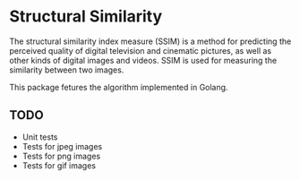 # Structural Similarity
The structural similarity index measure (SSIM) is a method for predicting the perceived quality of digital television and cinematic pictures, as well as other kinds of digital images and videos. SSIM is used for measuring the similarity between two images.

This package fetures the algorithm implemented in Golang.

## TODO
- Unit tests
- Tests for jpeg images
- Tests for png images
- Tests for gif images